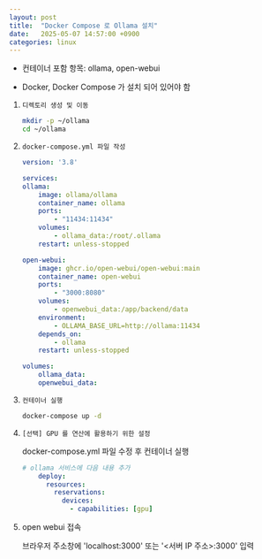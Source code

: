 ```yaml
---
layout: post
title:  "Docker Compose 로 Ollama 설치"
date:   2025-05-07 14:57:00 +0900
categories: linux
---
```

- 컨테이너 포함 항목: ollama, open-webui

- Docker, Docker Compose 가 설치 되어 있어야 함

1. `디렉토리 생성 및 이동`

    ```bash
    mkdir -p ~/ollama
    cd ~/ollama
    ```

2. `docker-compose.yml 파일 작성`

    ```yaml
    version: '3.8'

    services:
    ollama:
        image: ollama/ollama
        container_name: ollama
        ports:
            - "11434:11434"
        volumes:
            - ollama_data:/root/.ollama
        restart: unless-stopped

    open-webui:
        image: ghcr.io/open-webui/open-webui:main
        container_name: open-webui
        ports:
            - "3000:8080"
        volumes:
            - openwebui_data:/app/backend/data
        environment:
            - OLLAMA_BASE_URL=http://ollama:11434
        depends_on:
            - ollama
        restart: unless-stopped

    volumes:
        ollama_data:
        openwebui_data:
    ```

3. `컨테이너 실행`

    ```bash
    docker-compose up -d
    ```

4. `[선택] GPU 를 연산에 활용하기 위한 설정`

    docker-compose.yml 파일 수정 후 컨테이너 실행

    ```yaml
    # ollama 서비스에 다음 내용 추가
        deploy:
          resources:
            reservations:
              devices:
                - capabilities: [gpu]
    ```

5. open webui 접속

    브라우저 주소창에 'localhost:3000' 또는 '<서버 IP 주소>:3000' 입력
